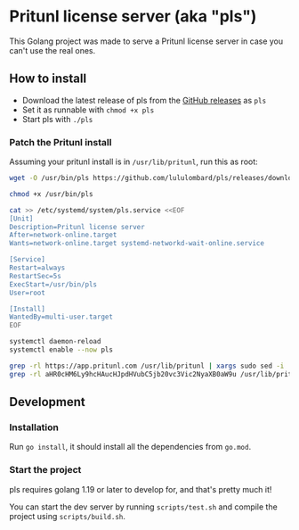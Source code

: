 # Pritunl license server (aka "pls")

This Golang project was made to serve a Pritunl license server in case you can't use the real ones.

## How to install

- Download the latest release of pls from the [GitHub releases](https://github.com/lululombard/pls/releases) as `pls`
- Set it as runnable with `chmod +x pls`
- Start pls with `./pls`

### Patch the Pritunl install

Assuming your pritunl install is in `/usr/lib/pritunl`, run this as root:
```bash
wget -O /usr/bin/pls https://github.com/lululombard/pls/releases/download/1.0.4/pls_linux_amd64

chmod +x /usr/bin/pls

cat >> /etc/systemd/system/pls.service <<EOF
[Unit]
Description=Pritunl license server
After=network-online.target
Wants=network-online.target systemd-networkd-wait-online.service

[Service]
Restart=always
RestartSec=5s
ExecStart=/usr/bin/pls
User=root

[Install]
WantedBy=multi-user.target
EOF

systemctl daemon-reload
systemctl enable --now pls

grep -rl https://app.pritunl.com /usr/lib/pritunl | xargs sudo sed -i 's/https:\/\/app.pritunl.com/http:\/\/localhost:5000/g'
grep -rl aHR0cHM6Ly9hcHAucHJpdHVubC5jb20vc3Vic2NyaXB0aW9u /usr/lib/pritunl | xargs sudo sed -i 's/aHR0cHM6Ly9hcHAucHJpdHVubC5jb20vc3Vic2NyaXB0aW9u/aHR0cDovL2xvY2FsaG9zdDo1MDAwL3N1YnNjcmlwdGlvbg==/g'
```

## Development

### Installation

Run `go install`, it should install all the dependencies from `go.mod`.

### Start the project

pls requires golang 1.19 or later to develop for, and that's pretty much it!

You can start the dev server by running `scripts/test.sh` and compile the project using `scripts/build.sh`.
